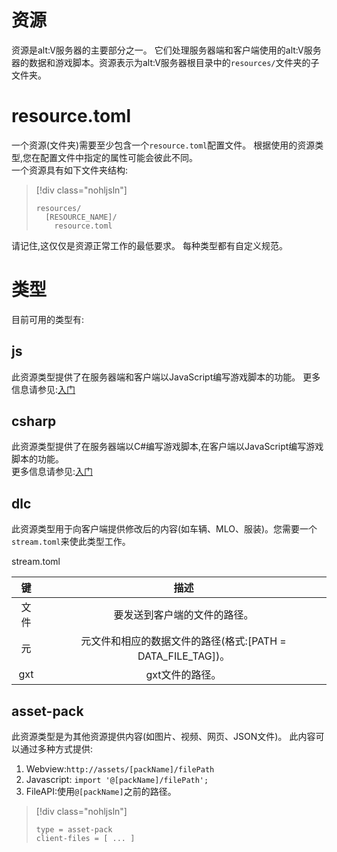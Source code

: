 # 资源

资源是alt:V服务器的主要部分之一。 它们处理服务器端和客户端使用的alt:V服务器的数据和游戏脚本。资源表示为alt:V服务器根目录中的`resources/`文件夹的子文件夹。

# resource.toml

一个资源(文件夹)需要至少包含一个`resource.toml`配置文件。 根据使用的资源类型,您在配置文件中指定的属性可能会彼此不同。<br> 
一个资源具有如下文件夹结构:

> [!div class="nohljsln"]
>```
> resources/
>   [RESOURCE_NAME]/
>     resource.toml
>```

请记住,这仅仅是资源正常工作的最低要求。 每种类型都有自定义规范。

# 类型  

目前可用的类型有:

## js  

此资源类型提供了在服务器端和客户端以JavaScript编写游戏脚本的功能。
更多信息请参见:[入门](~/altv-types/docs/articles/index.md)  

## csharp  

此资源类型提供了在服务器端以C#编写游戏脚本,在客户端以JavaScript编写游戏脚本的功能。  
更多信息请参见:[入门](~/coreclr-module/docs/articles/index.md)  

## dlc

此资源类型用于向客户端提供修改后的内容(如车辆、MLO、服装)。您需要一个`stream.toml`来使此类型工作。

stream.toml

           
|                   键                      |                                        描述                                       |  
| :----------------------------------------: | :-----------------------------------------------------------------------------------------------------: |
| 文件     | 要发送到客户端的文件的路径。                             |
| 元     | 元文件和相应的数据文件的路径(格式:[PATH = DATA_FILE_TAG])。      |
| gxt       | gxt文件的路径。|

## asset-pack

此资源类型是为其他资源提供内容(如图片、视频、网页、JSON文件)。 此内容可以通过多种方式提供:

1. Webview:`http://assets/[packName]/filePath`  
2. Javascript: `import '@[packName]/filePath';`  
3. FileAPI:使用`@[packName]`之前的路径。

> [!div class="nohljsln"]
>```
> type = asset-pack
> client-files = [ ... ]
> ```
